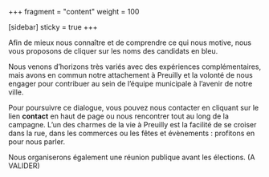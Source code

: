 +++
fragment = "content"
weight = 100

[sidebar]
  sticky = true
+++

Afin de mieux nous connaître et de comprendre ce qui nous motive, nous vous proposons de cliquer sur les noms des 
candidats en bleu.

Nous venons d’horizons très variés avec des expériences complémentaires, mais avons en commun notre attachement à 
Preuilly et la volonté de nous engager pour contribuer au sein de l’équipe municipale à l’avenir de notre ville.

Pour poursuivre ce dialogue, vous pouvez nous contacter en cliquant sur le lien **contact** en haut de page ou nous 
rencontrer tout au long de la campagne. L’un des charmes de la vie à Preuilly est la facilité de se croiser dans la rue, 
dans les commerces ou les fêtes et évènements : profitons en pour nous parler. 

Nous organiserons également une réunion publique avant les élections. (A VALIDER)
